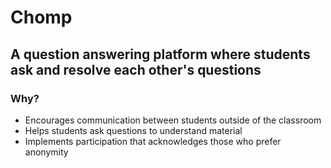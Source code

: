 # Chomp

## A question answering platform where students ask and resolve each other's questions

### Why?

- Encourages communication between students outside of the classroom
- Helps students ask questions to understand material
- Implements participation that acknowledges those who prefer anonymity
